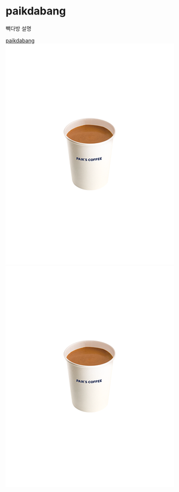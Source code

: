 
# paikdabang
빽다방 설명


[paikdabang](https://pam7464.github.io/paikdabang)
![빽다방이미지](https://github.com/pam7464/paikdabang/blob/main/images/img-coffee01.png)
[![빽다방이미지](https://github.com/pam7464/paikdabang/blob/main/images/img-coffee01.png)](https://pam7464.github.io/paikdabang)
